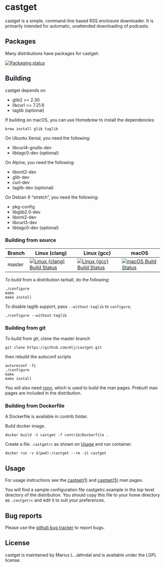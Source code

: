 # castget

castget is a simple, command-line based RSS enclosure downloader. It is
primarily intended for automatic, unattended downloading of podcasts.

## Packages

Many distributions have packages for castget:

[![Packaging status](https://repology.org/badge/vertical-allrepos/castget.svg?header=castget)](https://repology.org/project/castget/versions)  

## Building

castget depends on

  * glib2 >= 2.30
  * libcurl >= 7.21.6
  * taglib (optional)

If building on macOS, you can use Homebrew to install the dependencies:

```shell
brew install glib taglib
```

On Ubuntu Xenial, you need the following:

  * libcurl4-gnutls-dev
  * libtagc0-dev (optional)

On Alpine, you need the following:

  * libxml2-dev
  * glib-dev
  * curl-dev
  * taglib-dev (optional)

On Debian 9 “stretch”, you need the following:

  * pkg-config
  * libglib2.0-dev
  * libxml2-dev
  * libcurl3-dev
  * libtagc0-dev (optional)

### Building from source

| Branch | Linux (clang) | Linux (gcc) | macOS |
|--------|---------------|-------------|-------|
|master|[![Linux (clang) Build Status](https://travis-matrix-badges.herokuapp.com/repos/mlj/castget/branches/master/2)](https://travis-ci.org/mlj/castget)|[![Linux (gcc) Build Status](https://travis-matrix-badges.herokuapp.com/repos/mlj/castget/branches/master/3)](https://travis-ci.org/mlj/castget)|[![macOS Build Status](https://travis-matrix-badges.herokuapp.com/repos/mlj/castget/branches/master/1)](https://travis-ci.org/mlj/castget)|

To build from a distribution tarball, do the following:

```shell
./configure
make
make install
```

To disable taglib support, pass `--without-taglib` to `configure`;

```shell
./configure --without-taglib
```

### Building from git

To build from git, clone the master branch

```shell
git clone https://github.com/mlj/castget.git
```

then rebuild the autoconf scripts

```shell
autoreconf -fi
./configure
make
make install
```

You will also need [ronn](http://rtomayko.github.io/ronn/), which is used to
build the man pages. Prebuilt man pages are included in the distribution.

### Building from Dockerfile

A Dockerfile is available in contrib folder.

Build docker image. 

```
docker build -t castget -f contrib/Dockerfile .
```

Create a file `.castgetrc` as shown on [Usage](Usage) and run container.

```
docker run -v $(pwd):/castget --rm -it castget
```

## Usage

For usage instructions see the
[castget(1)](http://mlj.github.io/castget/castget.1.html) and
[castget(5)](http://mlj.github.io/castget/castgetrc.5.html) man pages.

You will find a sample configuration file castgetrc.example in the top level
directory of the distribution. You should copy this file to your home directory
as `.castgetrc` and edit it to suit your preferences.

## Bug reports

Please use the [github bug tracker](https://github.com/mlj/castget/issues) to
report bugs.

## License

castget is maintained by Marius L. Jøhndal and is available under the LGPL license.
